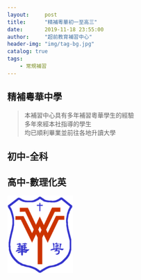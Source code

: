 ```yaml
---
layout:     post
title:      "精補粵華初一至高三"
date:       2019-11-18 23:55:00
author:     "超前教育補習中心"
header-img: "img/tag-bg.jpg"
catalog: true
tags:
    - 常規補習
---
```

## 精補粵華中學   

> 本補習中心具有多年補習粵華學生的經驗  
> 多年來經本社指導的學生  
> 均已順利畢業並前往各地升讀大學  
  

## 初中-全科  
## 高中-數理化英  

  
<img src="/img/tutorial/yw.png" width="30%">  
